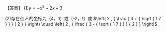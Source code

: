 【答案】 $( 1 ) y = - x ^ { 2 } + 2 x + 3$

(2)存在点 $F$ 的坐标为（4，1）或（-2，1）或 $\left( 2 , { \frac { 3 + { \sqrt { 1 7 } } } { 2 } } \right) \quad \left( 2 , { \frac { 3 - { \sqrt { 1 7 } } } { 2 } } \right)$
